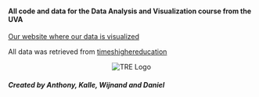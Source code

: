 #### All code and data for the Data Analysis and Visualization course from the UVA

[Our website where our data is visualized](https://danielperezjensen.github.io/dav-data-analyse/)

All data was retrieved from [timeshighereducation](https://www.timeshighereducation.com/world-university-rankings/2018/world-ranking)

<span style="display:block;text-align:center">![TRE Logo](https://www.timeshighereducation.com/sites/default/files/the-wur-logo.jpg)</span>

##### Created by Anthony, Kalle, Wijnand and Daniel
